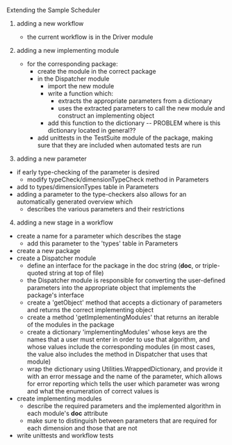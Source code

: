 Extending the Sample Scheduler

1. adding a new workflow
   - the current workflow is in the Driver module

2. adding a new implementing module
   - for the corresponding package:
     - create the module in the correct package
     - in the Dispatcher module
       - import the new module
       - write a function which:
         - extracts the appropriate parameters from a dictionary 
         - uses the extracted parameters to call the new module and construct an implementing object
       - add this function to the dictionary -- PROBLEM where is this dictionary located in general??
     - add unittests in the TestSuite module of the package, making sure that they are included when automated tests are run

3.  adding a new parameter
   - if early type-checking of the parameter is desired
     - modify typeCheck/dimensionTypeCheck method in Parameters
   - add to types/dimensionTypes table in Parameters
   - adding a parameter to the type-checkers also allows for an automatically generated overview which
     - describes the various parameters and their restrictions
	
4.  adding a new stage in a workflow
   - create a name for a parameter which describes the stage
     - add this parameter to the 'types' table in Parameters
   - create a new package
   - create a Dispatcher module
     - define an interface for the package in the doc string (__doc__, or triple-quoted string at top of file)
     - the Dispatcher module is responsible for converting the user-defined parameters into the appropriate object that implements the package's interface
     - create a 'getObject' method that accepts a dictionary of parameters and returns the correct implementing object
     - create a method 'getImplementingModules' that returns an iterable of the modules in the package
     - create a dictionary 'implementingModules' whose keys are the names that a user must enter in order to use that algorithm, and whose values include the corresponding modules (in most cases, the value also includes the method in Dispatcher that uses that module)
     - wrap the dictionary using Utilities.WrappedDictionary, and provide it with an error message and the name of the parameter, which allows for error reporting which tells the user which parameter was wrong and what the enumeration of correct values is 
   - create implementing modules
     - describe the required parameters and the implemented algorithm in each module's __doc__ attribute
     - make sure to distinguish between parameters that are required for each dimension and those that are not
   - write unittests and workflow tests
